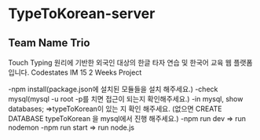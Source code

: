 # TypeToKorean-server 

## Team Name Trio

Touch Typing 원리에 기반한 외국인 대상의 한글 타자 연습 및 한국어 교육 웹 플랫폼입니다. 
Codestates IM 15 2 Weeks Project

-npm install(package.json에 설치된 모듈들을 설치 해주세요.)
-check mysql(mysql -u root -p를 치면 접근이 되는지 확인해주세요.)
-in mysql, show databases;
 =>typeToKorean이 있는 지 확인 해주세요. (없으면 CREATE DATABASE typeToKorean 을 mysql에서 진행 해주세요.)
 -npm run dev => run nodemon
 -npm run start => run node.js